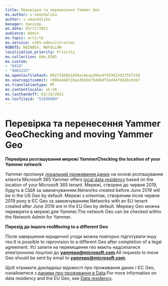 ```yaml
---
title: Перевірка та перенесення Yammer Geo
ms.author: v-smandalika
author: v-smandalika
manager: dansimp
ms.date: 03/17/2021
audience: Admin
ms.topic: article
ms.service: o365-administration
ROBOTS: NOINDEX, NOFOLLOW
localization_priority: Priority
ms.collection: Adm_O365
ms.custom:
- "8419"
- "9003223"
ms.openlocfilehash: 89271956b1858ac0eaa20be4f929625d2755f158
ms.sourcegitcommit: c08bed4071baa3bb5879496df3ed44fb828c8367
ms.translationtype: MT
ms.contentlocale: uk-UA
ms.lasthandoff: 03/19/2021
ms.locfileid: "51036984"
---
```

# <a name="checking-and-moving-yammer-geo"></a><span data-ttu-id="ba192-102">Перевірка та перенесення Yammer Geo</span><span class="sxs-lookup"><span data-stu-id="ba192-102">Checking and moving Yammer Geo</span></span>

<span data-ttu-id="ba192-103">**Перевірка розташування мережі Yammer**</span><span class="sxs-lookup"><span data-stu-id="ba192-103">**Checking the location of your Yammer network**</span></span>

<span data-ttu-id="ba192-104">Yammer пропонує [локальний проживання даних](https://docs.microsoft.com/yammer/manage-security-and-compliance/data-residency) на основі розташування клієнта Microsoft 365.</span><span class="sxs-lookup"><span data-stu-id="ba192-104">Yammer offers [local data residency](https://docs.microsoft.com/yammer/manage-security-and-compliance/data-residency) based on the location of your Microsoft 365 tenant.</span></span> <span data-ttu-id="ba192-105">Мережі, створені до червня 2019, будуть в США за замовчуванням.</span><span class="sxs-lookup"><span data-stu-id="ba192-105">Networks created before June 2019 will be in the US Geo by default.</span></span> <span data-ttu-id="ba192-106">Мережі з клієнтом, створеним після червня 2019 року в ЄС Geo за замовчуванням.</span><span class="sxs-lookup"><span data-stu-id="ba192-106">Networks with an EU tenant created after June 2019 are in the EU Geo by default.</span></span> <span data-ttu-id="ba192-107">Мережу Geo можна перевіряти в мережі для Yammer.</span><span class="sxs-lookup"><span data-stu-id="ba192-107">The network Geo can be checked within the Network Admin for Yammer.</span></span>

<span data-ttu-id="ba192-108">**Перехід до іншого гео**</span><span class="sxs-lookup"><span data-stu-id="ba192-108">**Moving to a different Geo**</span></span>

<span data-ttu-id="ba192-109">Після завершення юридичної угоди можна повторно підготувати іншу гео.</span><span class="sxs-lookup"><span data-stu-id="ba192-109">It is possible to reprovision to a different Geo after completion of a legal agreement.</span></span> <span data-ttu-id="ba192-110">Усі запити на переміщення гео мають надсилатися електронною поштою до **yamrepo@microsoft.com**.</span><span class="sxs-lookup"><span data-stu-id="ba192-110">All requests to move Geo should be sent by email to **yamrepo@microsoft.com**.</span></span>

<span data-ttu-id="ba192-111">Щоб отримати докладніші відомості про проживання даних і ЄС Geo, ознайомтеся з [даними про проживання в Data](https://docs.microsoft.com/yammer/manage-security-and-compliance/data-residency).</span><span class="sxs-lookup"><span data-stu-id="ba192-111">For more information on data residency and the EU Geo, see [Data residency](https://docs.microsoft.com/yammer/manage-security-and-compliance/data-residency).</span></span>
